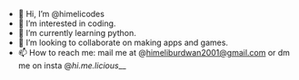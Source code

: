- 👋 Hi, I’m @himelicodes
- 👀 I’m interested in coding.
- 🌱 I’m currently learning python.
- 💞️ I’m looking to collaborate on making apps and games.
- 📫 How to reach me: mail me at @himeliburdwan2001@gmail.com or dm me on insta @_hi.me.licious___

<!---
himelicodes/himelicodes is a ✨ special ✨ repository because its `README.md` (this file) appears on your GitHub profile.
You can click the Preview link to take a look at your changes.
--->
